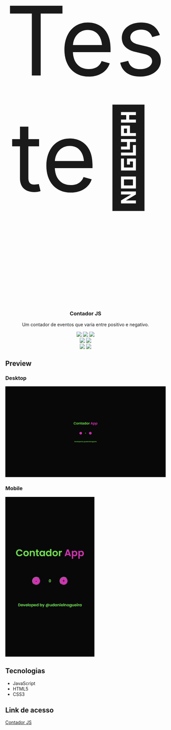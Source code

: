 <div align="center">
<p style="font-size: 300px;">Teste🍇</p>
<h3>Contador JS</h3>
<p>Um contador de eventos que varia entre positivo e negativo.</p>
<img src="https://img.shields.io/github/languages/count/udanielnogueira/contador-js">
<img src="https://img.shields.io/github/languages/top/udanielnogueira/contador-js">
<img src="https://img.shields.io/github/languages/code-size/udanielnogueira/contador-js">
<br>
<img src="https://img.shields.io/github/last-commit/udanielnogueira/contador-js">
<img src="https://img.shields.io/github/deployments/udanielnogueira/contador-js/github-pages">
<br>
<img src="https://img.shields.io/github/license/udanielnogueira/contador-js">
<img src="https://img.shields.io/badge/responsive-yes-ff69b4">
</div>

## Preview

### Desktop

![Preview do projeto](assets/img/contador-js-preview.png "Contador JS Preview")

### Mobile

<img src="assets/img/contador-js-mobile-preview.JPG" height="500" alt="Contador JS Mobile Preview">

## Tecnologias

- JavaScript
- HTML5
- CSS3

## Link de acesso

<a href="https://udanielnogueira.github.io/contador-js/" target="_blank">Contador JS</a>

<!-- 
Images
![Image](image.png "Image")
 -->

 <!-- 
Gifs
Windows + G
Windows + Alt + R
https://cloudconvert.com/mp4-to-gif
https://www.iloveimg.com/compress-image/compress-gif
-->

<!-- 
Badges
https://shields.io/
https://simpleicons.org/
https://forthebadge.com/
https://github.com/alexandresanlim/Badges4-README.md-Profile
 -->

<!-- 
Logos
https://temp-mail.org/en/
https://www.shopify.com/br/ferramentas/criador-de-logo
-->

<!-- 
Refs
https://github.com/othneildrew/Best-README-Template
https://github.com/matiassingers/awesome-readme
https://github.com/amitmerchant1990/electron-markdownify
 -->
